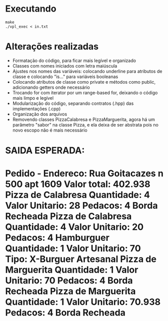 # Executando

```
make
./vpl_exec < in.txt
```

# Alterações realizadas

- Formatação do código, para ficar mais legível e organizado
- Classes com nomes iniciados com letra maiúscula
- Ajustes nos nomes das variáveis: colocando underline para atributos de classe e colocando "is..." para variáveis booleanas
- Colocando atributos de classe como private e métodos como public, adicionando getters onde necessário
- Trocando for com iterator por um range-based for, deixando o código mais limpo e legível
- Modularização do código, separando contratos (.hpp) das implementações (.cpp)
- Organização dos arquivos
- Removendo classes PizzaCalabresa e PizzaMarguerita, agora há um parâmetro "sabor" na classe Pizza, e ela deixa de ser abstrata pois no novo escopo não é mais necessário

# SAIDA ESPERADA:

Pedido - Endereco: Rua Goitacazes n 500 apt 1609
Valor total: 402.938
Pizza de Calabresa
Quantidade: 4
Valor Unitario: 28
Pedacos: 4
Borda Recheada
Pizza de Calabresa
Quantidade: 4
Valor Unitario: 20
Pedacos: 4
Hamburguer
Quantidade: 1
Valor Unitario: 70
Tipo: X-Burguer
Artesanal
Pizza de Marguerita
Quantidade: 1
Valor Unitario: 70
Pedacos: 4
Borda Recheada
Pizza de Marguerita
Quantidade: 1
Valor Unitario: 70.938
Pedacos: 4
Borda Recheada
================================
